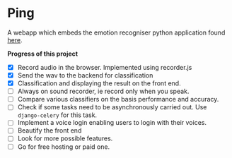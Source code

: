# Ping
A webapp which embeds the emotion recogniser python application found [here](https://github.com/msrshahrukh100/Emotion-recognition).


**Progress of this project**
- [x] Record audio in the browser. Implemented using recorder.js
- [x] Send the wav to the backend for classification
- [x] Classification and displaying the result on the front end.
- [ ] Always on sound recorder, ie record only when you speak.
- [ ] Compare various classifiers on the basis performance and accuracy. 
- [ ] Check if some tasks need to be asynchronously carried out. Use `django-celery` for this task.
- [ ] Implement a voice login enabling users to login with their voices. 
- [ ] Beautify the front end
- [ ] Look for more possible features.
- [ ] Go for free hosting or paid one.
